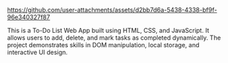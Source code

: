

https://github.com/user-attachments/assets/d2bb7d6a-5438-4338-bf9f-96e340327f87


This is a To-Do List Web App built using HTML, CSS, and JavaScript.
It allows users to add, delete, and mark tasks as completed dynamically.
The project demonstrates skills in DOM manipulation, local storage, and interactive UI design.
